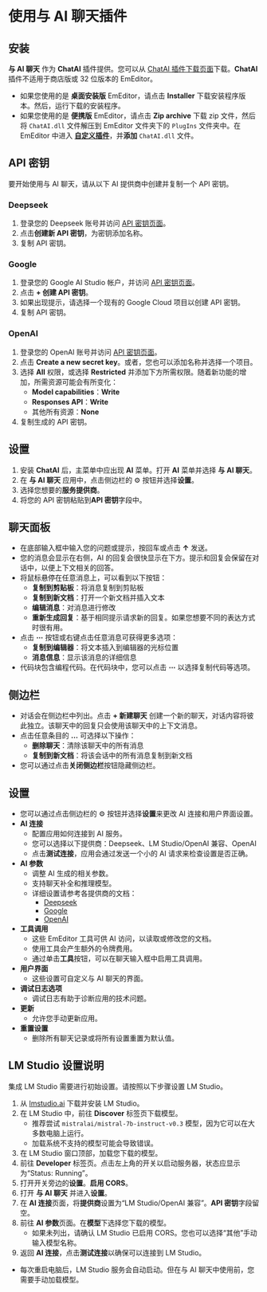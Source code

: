 # 使用与 AI 聊天插件

## 安装
**与 AI 聊天** 作为 **ChatAI** 插件提供。您可以从 [ChatAI 插件下载页面](https://www.emeditor.com/download-chatai/)下载。**ChatAI** 插件不适用于商店版或 32 位版本的 EmEditor。

- 如果您使用的是 **桌面安装版** EmEditor，请点击 **Installer** 下载安装程序版本。然后，运行下载的安装程序。
- 如果您使用的是 **便携版** EmEditor，请点击 **Zip archive** 下载 zip 文件，然后将 `ChatAI.dll` 文件解压到 EmEditor 文件夹下的 `PlugIns` 文件夹中。在 EmEditor 中进入 [**自定义插件**](../../cmd/tools/customize_plug_ins)，并**添加** `ChatAI.dll` 文件。

## API 密钥
要开始使用与 AI 聊天，请从以下 AI 提供商中创建并复制一个 API 密钥。

### Deepseek
1. 登录您的 Deepseek 账号并访问 [API 密钥页面](https://platform.deepseek.com/api_keys)。
2. 点击**创建新 API 密钥**，为密钥添加名称。
3. 复制 API 密钥。

### Google
1. 登录您的 Google AI Studio 帐户，并访问 [API 密钥页面](https://aistudio.google.com/u/1/apikey)。
2. 点击 **+ 创建 API 密钥**。
3. 如果出现提示，请选择一个现有的 Google Cloud 项目以创建 API 密钥。
4. 复制 API 密钥。

### OpenAI
1. 登录您的 OpenAI 账号并访问 [API 密钥页面](https://platform.openai.com/api-keys)。
2. 点击 **Create a new secret key**。或者，您也可以添加名称并选择一个项目。
3. 选择 **All** 权限，或选择 **Restricted** 并添加下方所需权限。随着新功能的增加，所需资源可能会有所变化：
   - **Model capabilities**：**Write**
   - **Responses API**：**Write**
   - 其他所有资源：**None**
4. 复制生成的 API 密钥。

## 设置
1. 安装 **ChatAI** 后，主菜单中应出现 **AI** 菜单。打开 **AI** 菜单并选择 **与 AI 聊天**。
2. 在 **与 AI 聊天** 应用中，点击侧边栏的 ⚙️ 按钮并选择**设置**。
3. 选择您想要的**服务提供商**。
4. 将您的 API 密钥粘贴到**API 密钥**字段中。

## 聊天面板
- 在底部输入框中输入您的问题或提示，按回车或点击 **&#8593;** 发送。
- 您的消息会显示在右侧，AI 的回复会很快显示在下方。提示和回复会保留在对话中，以便上下文相关的回答。
- 将鼠标悬停在任意消息上，可以看到以下按钮：
  - **复制到剪贴板**：将消息复制到剪贴板
  - **复制到新文档**：打开一个新文档并插入文本
  - **编辑消息**：对消息进行修改
  - **重新生成回复**：基于相同提示请求新的回复。如果您想要不同的表达方式时很有用。
- 点击 **⋯** 按钮或右键点击任意消息可获得更多选项：
  - **复制到编辑器**：将文本插入到编辑器的光标位置
  - **消息信息**：显示该消息的详细信息
- 代码块包含编程代码。在代码块中，您可以点击 **⋯** 以选择复制代码等选项。

## 侧边栏
- 对话会在侧边栏中列出。点击 **+ 新建聊天** 创建一个新的聊天，对话内容将彼此独立。该聊天中的回复只会使用该聊天中的上下文消息。
- 点击任意条目的 **&#8230;** 可选择以下操作：
  - **删除聊天**：清除该聊天中的所有消息
  - **复制到新文档**：将该会话中的所有消息复制到新文档
- 您可以通过点击**关闭侧边栏**按钮隐藏侧边栏。

## 设置
- 您可以通过点击侧边栏的 ⚙️ 按钮并选择**设置**来更改 AI 连接和用户界面设置。
- **AI 连接**
  - 配置应用如何连接到 AI 服务。
  - 您可以选择以下提供商：Deepseek、LM Studio/OpenAI 兼容、OpenAI
  - 点击**测试连接**，应用会通过发送一个小的 AI 请求来检查设置是否正确。
- **AI 参数**
  - 调整 AI 生成的相关参数。
  - 支持聊天补全和推理模型。
  - 详细设置请参考各提供商的文档：
    - [Deepseek](https://api-docs.deepseek.com/api/create-chat-completion)
    - [Google](https://ai.google.dev/api/generate-content)
    - [OpenAI](https://platform.openai.com/docs/api-reference/chat/create)
- **工具调用**
  - 这些 EmEditor 工具可供 AI 访问，以读取或修改您的文档。
  - 使用工具会产生额外的令牌费用。
  - 通过单击**工具**按钮，可以在聊天输入框中启用工具调用。
- **用户界面**
  - 这些设置可自定义与 AI 聊天的界面。
- **调试日志选项**
  - 调试日志有助于诊断应用的技术问题。
- **更新**
  - 允许您手动更新应用。
- **重置设置**
  - 删除所有聊天记录或将所有设置重置为默认值。

## LM Studio 设置说明
集成 LM Studio 需要进行初始设置。请按照以下步骤设置 LM Studio。

1. 从 [lmstudio.ai](https://lmstudio.ai/) 下载并安装 LM Studio。
2. 在 LM Studio 中，前往 **Discover** 标签页下载模型。
    - 推荐尝试 `mistralai/mistral-7b-instruct-v0.3` 模型，因为它可以在大多数电脑上运行。
    - 加载系统不支持的模型可能会导致错误。
3. 在 LM Studio 窗口顶部，加载您下载的模型。
4. 前往 **Developer** 标签页。点击左上角的开关以启动服务器，状态应显示为“Status: Running”。
5. 打开开关旁边的**设置**。**启用 CORS**。
6. 打开 **与 AI 聊天** 并进入**设置**。
7. 在 **AI 连接**页面，将**提供商**设置为“LM Studio/OpenAI 兼容”。**API 密钥**字段留空。
8. 前往 **AI 参数**页面。在**模型**下选择您下载的模型。
   - 如果未列出，请确认 LM Studio 已启用 CORS。您也可以选择“其他”手动输入模型名称。
9. 返回 **AI 连接**，点击**测试连接**以确保可以连接到 LM Studio。

- 每次重启电脑后，LM Studio 服务会自动启动。但在与 AI 聊天中使用前，您需要手动加载模型。